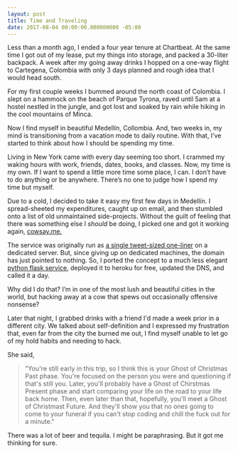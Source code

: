 ```yaml
---
layout: post
title: Time and Traveling
date: 2017-08-04 00:00:00.000000000 -05:00
---
```

Less than a month ago, I ended a four year tenure at Chartbeat. At the same time I got out of my lease, put my things into storage, and packed a 30-liter backpack. A week after my going away drinks I hopped on a one-way flight to Cartegena, Colombia with only 3 days planned and rough idea that I would head south.

For my first couple weeks I bummed around the north coast of Colombia. I slept on a hammock on the beach of Parque Tyrona, raved until 5am at a hostel nestled in the jungle, and got lost and soaked by rain while hiking in the cool mountains of Minca.

Now I find myself in beautiful Medellín, Collombia. And, two weeks in, my mind is transitioning from a vacation mode to daily routine. With that, I’ve started to think about how I should be spending my time.

Living in New York came with every day seeming too short. I crammed my waking hours with work, friends, dates, books, and classes. Now, my time is my own. If I want to spend a little more time some place, I can. I don’t have to do anything or be anywhere. There’s no one to judge how I spend my time but myself.

Due to a cold, I decided to take it easy my first few days in Medellín. I spread-sheeted my expenditures, caught up on email, and then stumbled onto a list of old unmaintained side-projects. Without the guilt of feeling that there was something else I _should_ be doing, I picked one and got it working again, [cowsay.me.](http://www.cowsay.me) 

The service was originally run as [a single tweet-sized one-liner](https://twitter.com/dproi/status/507177515446960128) on a dedicated server. But, since giving up on dedicated machines, the domain has just pointed to nothing. So, I ported the concept to a much less elegant [python flask service](https://github.com/x/cowsay.me), deployed it to heroku for free, updated the DNS, and called it a day.

Why did I do that? I’m in one of the most lush and beautiful cities in the world, but hacking away at a cow that spews out occasionally offensive nonsense?

Later that night, I grabbed drinks with a friend I'd made a week prior in a different city. We talked about self-definition and I expressed my frustration that, even far from the city the burned me out, I find myself unable to let go of my hold habits and needing to hack.

She said,

> "You're still early in this trip, so I think this is your Ghost of Christmas Past phase. You're focused on the person you were and questioning if that's still you. Later, you'll probably have a Ghost of Chirstmas Present phase and start comparing your life on the road to your life back home. Then, even later than that, hopefully, you'll meet a Ghost of Christmast Future. And they'll show you that no ones going to come to your funeral if you can't stop coding and chill the fuck out for a minute."

There was a lot of beer and tequila. I might be paraphrasing. But it got me thinking for sure.

